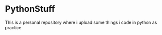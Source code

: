 # PythonStuff
This is a personal repository where i upload some things i code in python as practice
